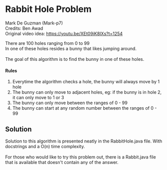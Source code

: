 # Rabbit Hole Problem
Mark De Guzman (Mark-p7)
<br>
Credits: Ben Awad
<br>
Original video idea: https://youtu.be/XEt09iK8IXs?t=1254

There are 100 holes ranging from 0 to 99
<br>
In one of these holes resides a bunny that likes jumping around.
<br><br>
The goal of this algorithm is to find the bunny in one of these holes.
<br>
#### Rules
1. Everytime the algorithm checks a hole, the bunny will always move by 1 hole
2. The bunny can only move to adjacent holes, eg: if the bunny is in hole 2, it can only move to 1 or 3
3. The bunny can only move between the ranges of 0 - 99
4. The bunny can start at any random number between the ranges of 0 - 99

## Solution
Solution to this algorithm is presented neatly in the RabbitHole.java file. With docstrings and a O(n) time complexity.
<br><br>
For those who would like to try this problem out, there is a Rabbit.java file that is available that doesn't contain any of the answer.

